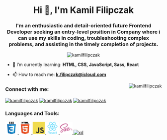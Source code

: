 <h1 align="center">Hi 👋, I'm Kamil Filipczak</h1>
<h3 align="center">I'm an enthusiastic and detail-oriented future Frontend Developer seeking an entry-level position in Company where i can use my skills in coding, troubleshooting complex problems, and assisting in the timely completion of projects.</h3>

<p align="center"> <img src="https://komarev.com/ghpvc/?username=kamilfilipczak&label=Profile%20views&color=0e75b6&style=flat" alt="kamilfilipczak" /> </p>

- 🌱 I’m currently learning: **HTML, CSS, JavaScript, Sass, React**

- 📫 How to reach me: **k.filipczak@icloud.com**

<p><img align="right" src="https://github-readme-streak-stats.herokuapp.com/?user=kamilfilipczak&" alt="kamilfilipczak" /></p>
<h3 align="left">Connect with me:</h3>
<p align="left">
<a href="https://codepen.io/kamilfilipczak" target="blank"><img align="center" src="https://raw.githubusercontent.com/rahuldkjain/github-profile-readme-generator/master/src/images/icons/Social/codepen.svg" alt="kamilfilipczak" height="30" width="40" /></a>
<a href="https://linkedin.com/in/kamilfilipczak" target="blank"><img align="center" src="https://raw.githubusercontent.com/rahuldkjain/github-profile-readme-generator/master/src/images/icons/Social/linked-in-alt.svg" alt="kamilfilipczak" height="30" width="40" /></a>
<a href="https://codesandbox.com/kamilfilipczak" target="blank"><img align="center" src="https://raw.githubusercontent.com/rahuldkjain/github-profile-readme-generator/master/src/images/icons/Social/codesandbox.svg" alt="kamilfilipczak" height="30" width="40" /></a>
</p>

<h3 align="left">Languages and Tools:</h3>
<p align="left"> <a href="https://www.w3schools.com/css/" target="_blank" rel="noreferrer"> <img src="https://raw.githubusercontent.com/devicons/devicon/master/icons/css3/css3-original-wordmark.svg" alt="css3" width="40" height="40"/> </a> <a href="https://www.w3.org/html/" target="_blank" rel="noreferrer"> <img src="https://raw.githubusercontent.com/devicons/devicon/master/icons/html5/html5-original-wordmark.svg" alt="html5" width="40" height="40"/> </a> <a href="https://developer.mozilla.org/en-US/docs/Web/JavaScript" target="_blank" rel="noreferrer"> <img src="https://raw.githubusercontent.com/devicons/devicon/master/icons/javascript/javascript-original.svg" alt="javascript" width="40" height="40"/> </a> <a href="https://reactjs.org/" target="_blank" rel="noreferrer"> <img src="https://raw.githubusercontent.com/devicons/devicon/master/icons/react/react-original-wordmark.svg" alt="react" width="40" height="40"/> </a> <a href="https://sass-lang.com" target="_blank" rel="noreferrer"> <img src="https://raw.githubusercontent.com/devicons/devicon/master/icons/sass/sass-original.svg" alt="sass" width="40" height="40"/> </a> <a href="https://www.adobe.com/products/xd.html" target="_blank" rel="noreferrer"> <img src="https://cdn.worldvectorlogo.com/logos/adobe-xd.svg" alt="xd" width="40" height="40"/> </a> </p>


